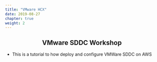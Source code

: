 ```yaml
---
title: "VMware HCX"
date: 2019-08-27
chapter: true
weight: 2
---
```


<div style="text-align: center"><h2>VMware SDDC Workshop</h2></div>

- This is a tutorial to how deploy and configure VMWare SDDC on AWS